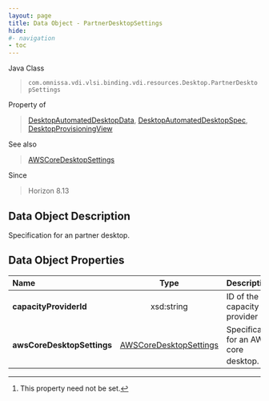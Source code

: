 ```yaml
---
layout: page
title: Data Object - PartnerDesktopSettings
hide:
#- navigation
- toc
---
```






Java Class
> `com.omnissa.vdi.vlsi.binding.vdi.resources.Desktop.PartnerDesktopSettings`

Property of
> [DesktopAutomatedDesktopData](vdi.resources.Desktop.AutomatedDesktopData.md#field_detail), [DesktopAutomatedDesktopSpec](vdi.resources.Desktop.AutomatedDesktopSpec.md#field_detail), [DesktopProvisioningView](vdi.resources.Desktop.DesktopProvisioningView.md#field_detail)

See also
> [AWSCoreDesktopSettings](vdi.resources.Desktop.AWSCoreDesktopSettings.md)

Since
> Horizon 8.13


## Data Object Description

Specification for an partner desktop.

## Data Object Properties

 Name | Type | Description
:---|:---:|:---
**capacityProviderId**|  xsd:string|  ID of the capacity provider
**awsCoreDesktopSettings**| [AWSCoreDesktopSettings](vdi.resources.Desktop.AWSCoreDesktopSettings.md)|  Specification for an AWS core desktop. [^1]


 


[^1]: This property need not be set.